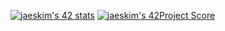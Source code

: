 [![jaeskim's 42 stats](https://badge42.herokuapp.com/api/stats/clorin)](https://github.com/JaeSeoKim/badge42)
[![jaeskim's 42Project Score](https://badge42.herokuapp.com/api/project/clorin/libft)](https://github.com/JaeSeoKim/badge42)
 
